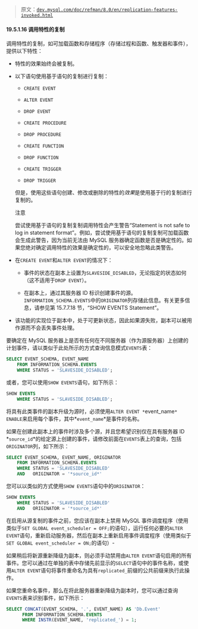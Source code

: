 > 原文：[`dev.mysql.com/doc/refman/8.0/en/replication-features-invoked.html`](https://dev.mysql.com/doc/refman/8.0/en/replication-features-invoked.html)

#### 19.5.1.16 调用特性的复制

调用特性的复制，如可加载函数和存储程序（存储过程和函数、触发器和事件），提供以下特性：

+   特性的效果始终会被复制。

+   以下语句使用基于语句的复制进行复制：

    +   `CREATE EVENT`

    +   `ALTER EVENT`

    +   `DROP EVENT`

    +   `CREATE PROCEDURE`

    +   `DROP PROCEDURE`

    +   `CREATE FUNCTION`

    +   `DROP FUNCTION`

    +   `CREATE TRIGGER`

    +   `DROP TRIGGER`

    但是，使用这些语句创建、修改或删除的特性的*效果*是使用基于行的复制进行复制的。

    注意

    尝试使用基于语句的复制复制调用特性会产生警告“Statement is not safe to log in statement format”。例如，尝试使用基于语句的复制复制可加载函数会生成此警告，因为当前无法由 MySQL 服务器确定函数是否是确定性的。如果您绝对确定调用特性的效果是确定性的，可以安全地忽略此类警告。

+   在`CREATE EVENT`和`ALTER EVENT`的情况下：

    +   事件的状态在副本上设置为`SLAVESIDE_DISABLED`，无论指定的状态如何（这不适用于`DROP EVENT`）。

    +   在副本上，通过其服务器 ID 标识创建事件的源。`INFORMATION_SCHEMA.EVENTS`中的`ORIGINATOR`列存储此信息。有关更多信息，请参见第 15.7.7.18 节，“SHOW EVENTS Statement”。

+   该功能的实现位于副本中，处于可更新状态，因此如果源失败，副本可以被用作源而不会丢失事件处理。

要确定在 MySQL 服务器上是否有任何在不同服务器（作为源服务器）上创建的计划事件，请以类似于此处所示的方式查询信息模式`EVENTS`表：

```sql
SELECT EVENT_SCHEMA, EVENT_NAME
    FROM INFORMATION_SCHEMA.EVENTS
    WHERE STATUS = 'SLAVESIDE_DISABLED';
```

或者，您可以使用`SHOW EVENTS`语句，如下所示：

```sql
SHOW EVENTS
    WHERE STATUS = 'SLAVESIDE_DISABLED';
```

将具有此类事件的副本升级为源时，必须使用`ALTER EVENT *`event_name`* ENABLE`来启用每个事件，其中*`event_name`*是事件的名称。

如果在创建此副本上的事件时涉及多个源，并且您希望识别仅在具有服务器 ID *`source_id`*的给定源上创建的事件，请修改前面在`EVENTS`表上的查询，包括`ORIGINATOR`列，如下所示：

```sql
SELECT EVENT_SCHEMA, EVENT_NAME, ORIGINATOR
    FROM INFORMATION_SCHEMA.EVENTS
    WHERE STATUS = 'SLAVESIDE_DISABLED'
    AND   ORIGINATOR = '*source_id*'
```

您可以以类似的方式使用`SHOW EVENTS`语句中的`ORIGINATOR`：

```sql
SHOW EVENTS
    WHERE STATUS = 'SLAVESIDE_DISABLED'
    AND   ORIGINATOR = '*source_id*'
```

在启用从源复制的事件之前，您应该在副本上禁用 MySQL 事件调度程序（使用类似于`SET GLOBAL event_scheduler = OFF;`的语句），运行任何必要的`ALTER EVENT`语句，重新启动服务器，然后在副本上重新启用事件调度程序（使用类似于`SET GLOBAL event_scheduler = ON;`的语句）-

如果稍后将新源重新降级为副本，则必须手动禁用由`ALTER EVENT`语句启用的所有事件。您可以通过在单独的表中存储先前显示的`SELECT`语句中的事件名称，或使用`ALTER EVENT`语句将事件重命名为具有`replicated_`前缀的公共前缀来执行此操作。

如果您重命名事件，那么在将此服务器重新降级为副本时，您可以通过查询`EVENTS`表来识别事件，如下所示：

```sql
SELECT CONCAT(EVENT_SCHEMA, '.', EVENT_NAME) AS 'Db.Event'
      FROM INFORMATION_SCHEMA.EVENTS
      WHERE INSTR(EVENT_NAME, 'replicated_') = 1;
```
